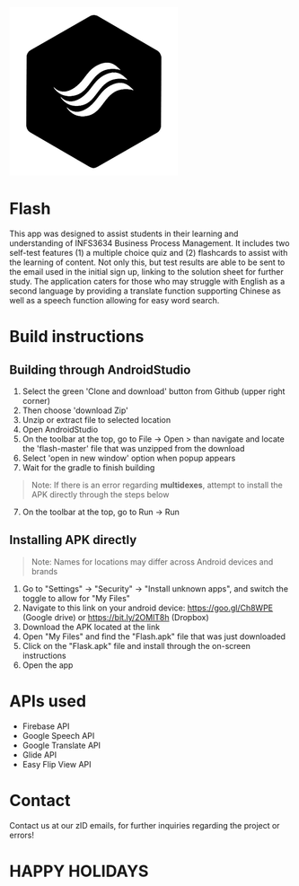 ![alt text](https://raw.githubusercontent.com/z5075822/flash/master/app/src/main/res/drawable-mdpi/logo.png)

# Flash
This app was designed to assist students in their learning and understanding of INFS3634 Business Process Management. It includes two self-test features (1) a multiple choice quiz and (2) flashcards to assist with the learning of content. Not only this, but test results are able to be sent to the email used in the initial sign up, linking to the solution sheet for further study. The application caters for those who may struggle with English as a second language by providing a translate function supporting Chinese as well as a speech function allowing for easy word search. 
 

# Build instructions
## Building through AndroidStudio
1) Select the green 'Clone and download' button from Github (upper right corner)
2) Then choose 'download Zip' 
2) Unzip or extract file to selected location
3) Open AndroidStudio 
4) On the toolbar at the top, go to File -> Open > than navigate and locate the 'flash-master' file that was unzipped from the download
5) Select 'open in new window' option when popup appears
6) Wait for the gradle to finish building
> Note: If there is an error regarding **multidexes**, attempt to install the APK directly through the steps below
7) On the toolbar at the top, go to Run -> Run
 
 
 
## Installing APK directly
> Note: Names for locations may differ across Android devices and brands
1) Go to "Settings" -> "Security" -> "Install unknown apps", and switch the toggle to allow for "My Files"
2) Navigate to this link on your android device: https://goo.gl/Ch8WPE (Google drive) or https://bit.ly/2OMlT8h (Dropbox)
3) Download the APK located at the link
4) Open "My Files" and find the "Flash.apk" file that was just downloaded
5) Click on the "Flask.apk" file and install through the on-screen instructions
6) Open the app

# APIs used
- Firebase API
- Google Speech API
- Google Translate API
- Glide API
- Easy Flip View API
  
# Contact
Contact us at our zID emails, for further inquiries regarding the project or errors!
 
 
# HAPPY HOLIDAYS


